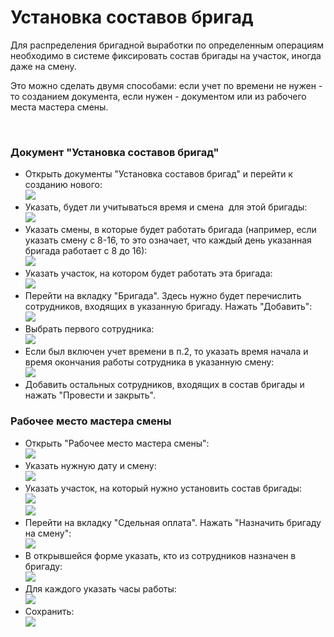 # Установка составов бригад


Для распределения бригадной выработки по определенным операциям
необходимо в системе фиксировать состав бригады на участок, иногда даже
на смену.

Это можно сделать двумя способами: если учет по времени не нужен - то
созданием документа, если нужен - документом или из рабочего места
мастера смены.

 

<h3> Документ "Установка составов бригад" </h3>



-   Открыть документы "Установка составов бригад" и перейти к созданию
    нового:      
![](SettingTeamComposition.assets/drex_ustanovka_sostavov_brigad_custom.png)
-   Указать, будет ли учитываться время и смена  для этой бригады:  
![](SettingTeamComposition.assets/drex_ustanovka_sostavov_brigad_custom_2.png)
-   Указать смены, в которые будет работать бригада (например, если
    указать смену с 8-16, то это означает, что каждый день указанная
    бригада работает с 8 до 16):  
![](SettingTeamComposition.assets/drex_ustanovka_sostavov_brigad_custom_3.png)
-   Указать участок, на котором будет работать эта бригада:  
![](SettingTeamComposition.assets/drex_ustanovka_sostavov_brigad_custom_4.png)
-   Перейти на вкладку "Бригада". Здесь нужно будет перечислить
    сотрудников, входящих в указанную бригаду. Нажать "Добавить":  
![](SettingTeamComposition.assets/drex_ustanovka_sostavov_brigad_custom_5.png)
-   Выбрать первого сотрудника:  
![](SettingTeamComposition.assets/drex_ustanovka_sostavov_brigad_custom_6.png)
-   Если был включен учет времени в п.2, то указать время начала и время
    окончания работы сотрудника в указанную смену:  
![](SettingTeamComposition.assets/drex_ustanovka_sostavov_brigad_custom_7.png)
-   Добавить остальных сотрудников, входящих в состав бригады и нажать
    "Провести и закрыть".



<h3> Рабочее место мастера смены </h3>


-   Открыть "Рабочее место мастера смены":  
![](SettingTeamComposition.assets/drex_ustanovka_sostavov_brigad_custom_8.png)
-   Указать нужную дату и смену:  
![](SettingTeamComposition.assets/drex_ustanovka_sostavov_brigad_custom_9.png)
-   Указать участок, на который нужно установить состав бригады:  
![](SettingTeamComposition.assets/drex_ustanovka_sostavov_brigad_custom_10.png)  
![](SettingTeamComposition.assets/drex_ustanovka_sostavov_brigad_custom_11.png)
-   Перейти на вкладку "Сдельная оплата". Нажать "Назначить бригаду на
    смену":  
![](SettingTeamComposition.assets/drex_ustanovka_sostavov_brigad_custom_12.png)
-   В открывшейся форме указать, кто из сотрудников назначен в бригаду:  
![](SettingTeamComposition.assets/drex_ustanovka_sostavov_brigad_custom_13.png)
-   Для каждого указать часы работы:  
![](SettingTeamComposition.assets/drex_ustanovka_sostavov_brigad_custom_14.png)
-   Сохранить:  
![](SettingTeamComposition.assets/drex_ustanovka_sostavov_brigad_custom_15.png)
